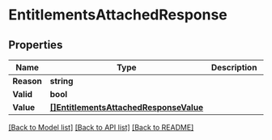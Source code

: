 # EntitlementsAttachedResponse

## Properties

Name | Type | Description | Notes
------------ | ------------- | ------------- | -------------
**Reason** | **string** |  | [optional] 
**Valid** | **bool** |  | [optional] 
**Value** | [**[]EntitlementsAttachedResponseValue**](EntitlementsAttachedResponseValue.md) |  | [optional] 

[[Back to Model list]](../README.md#documentation-for-models) [[Back to API list]](../README.md#documentation-for-api-endpoints) [[Back to README]](../README.md)


